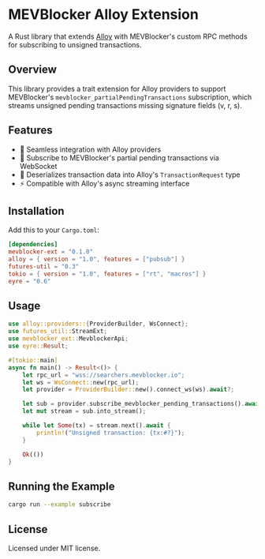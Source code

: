 # MEVBlocker Alloy Extension

A Rust library that extends [Alloy](https://github.com/alloy-rs/alloy) with MEVBlocker's custom RPC methods for subscribing to unsigned transactions.

## Overview

This library provides a trait extension for Alloy providers to support MEVBlocker's `mevblocker_partialPendingTransactions` subscription, which streams unsigned pending transactions missing signature fields (v, r, s).

## Features

- 🔌 Seamless integration with Alloy providers
- 📡 Subscribe to MEVBlocker's partial pending transactions via WebSocket
- 🎯 Deserializes transaction data into Alloy's `TransactionRequest` type
- ⚡ Compatible with Alloy's async streaming interface

## Installation

Add this to your `Cargo.toml`:

```toml
[dependencies]
mevblocker-ext = "0.1.0"
alloy = { version = "1.0", features = ["pubsub"] }
futures-util = "0.3"
tokio = { version = "1.0", features = ["rt", "macros"] }
eyre = "0.6"
```

## Usage

```rust
use alloy::providers::{ProviderBuilder, WsConnect};
use futures_util::StreamExt;
use mevblocker_ext::MevblockerApi;
use eyre::Result;

#[tokio::main]
async fn main() -> Result<()> {
    let rpc_url = "wss://searchers.mevblocker.io";
    let ws = WsConnect::new(rpc_url);
    let provider = ProviderBuilder::new().connect_ws(ws).await?;

    let sub = provider.subscribe_mevblocker_pending_transactions().await?;
    let mut stream = sub.into_stream();

    while let Some(tx) = stream.next().await {
        println!("Unsigned transaction: {tx:#?}");
    }

    Ok(())
}
```

## Running the Example

```bash
cargo run --example subscribe
```

## License

Licensed under MIT license.
